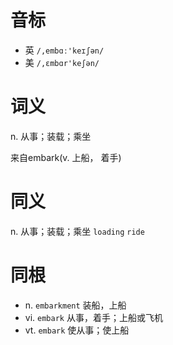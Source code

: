 # 音标

- 英 `/,embɑː'keɪʃən/`
- 美 `/,ɛmbɑr'keʃən/`

# 词义

n. 从事；装载；乘坐




来自embark(v. 上船， 着手)

# 同义

n. 从事；装载；乘坐
`loading` `ride`

# 同根

- n. `embarkment` 装船，上船
- vi. `embark` 从事，着手；上船或飞机
- vt. `embark` 使从事；使上船


